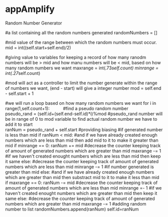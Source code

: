 # appAmplify
Random Number Generator

#a list containing all the random numbers generated
randomNumbers = []



#mid value of the range between which the random numbers must occur.
mid = int((self.start+self.end)/2)



#giving value to variables for keeping a record of how many ranodm numbers will be > mid and how manu numbers will be < mid, based on how many random numbers we want
maxrange = int(.73*self.count)
minrange = int(.27*self.count)
        
        
        
#mod will act as a controller to limit the number generate within the range of numbers we want, (end - start) will give a integer number
mod = self.end - self.start + 1

#we will run a loop based on how many random numbers we want
        for i in range(1,self.count+1):
		           #find a pseudo random number
		           pseudo_rand = (self.id+(self.end-self.id)*i)%mod
		#pseudo_rand number will be in range of 0 to mod variable to find actual random number we have to add it to start\
		ranNum = pseudo_rand + self.start
		#providing biasing
		#if generated number is less than mid
		if ranNum < mid:
		#and if we have already created enough numbers which are less than mid then add mid to it to make it greater than mid
		if minrange == 0:
		ranNum += mid
		#decrease the counter keeping track of amount of generated numbers which are greater than mid 
		maxrange -= 1
		#if we haven't created enought numbers which are less than mid then keep it same
		else:
		#decrease the counter keeping track of amount of generated numbers which are less than mid 
		minrange -= 1
		#if number generated is greater than mid
		else:
		#and if we have already created enough numbers which are greater than mid then substract mid to it to make it less than mid
		if maxrange == 0:
		ranNum -= mid
		#decrease the counter keeping track of amount of generated numbers which are less than mid
		minrange =- 1
		#if we haven't created enought numbers which are greater than mid then keep it same
		else:
		#decrease the counter keeping track of amount of generated numbers which are greater than mid
		maxrange -= 1
		#adding random number to list
		randomNumbers.append(ranNum)
		self.id=ranNum
